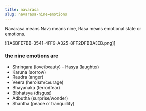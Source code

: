 ```yaml
---
title: navarasa
slug: navarasa-nine-emotions
---
```

Navarasa means Nava means nine, Rasa means emotional state or emotions.

![[A6BFE7BB-3541-4FF9-A325-8FF2DFBBAEEB.png]]

### the nine emotions are
- Shringara (love/beauty)
- Hasya (laughter)
- Karuna (sorrow)
- Raudra (anger)
- Veera (heroism/courage)
- Bhayanaka (terror/fear)
- Bibhatsya (disgust)
- Adbutha (surprise/wonder)
- Shantha (peace or tranquillity)